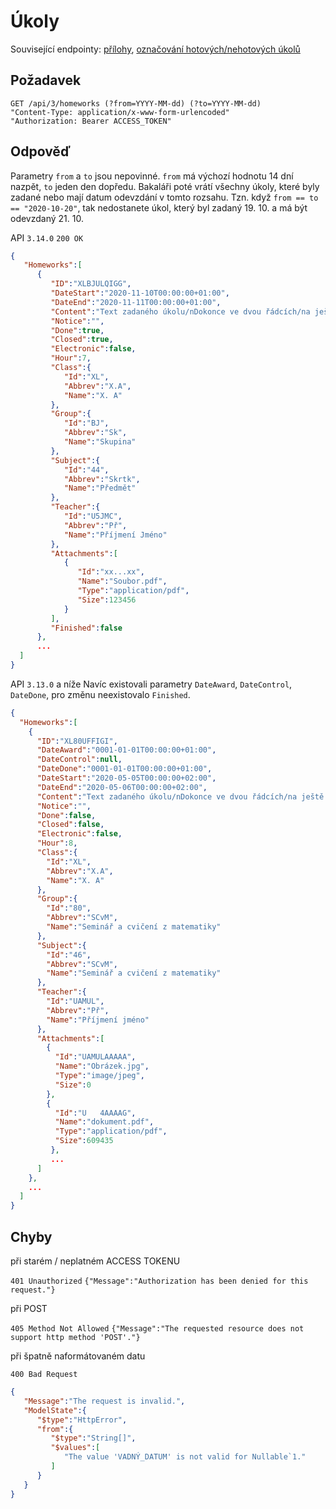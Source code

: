 # Úkoly

Související endpointy: [přílohy](attachment.md), [označování hotových/nehotových úkolů](student-done.md)

## Požadavek
```
GET /api/3/homeworks (?from=YYYY-MM-dd) (?to=YYYY-MM-dd)
"Content-Type: application/x-www-form-urlencoded"
"Authorization: Bearer ACCESS_TOKEN"
```

## Odpověď

Parametry `from` a `to` jsou nepovinné. `from` má výchozí hodnotu 14 dní nazpět, `to` jeden den dopředu. Bakaláři poté vrátí všechny úkoly, které byly zadané nebo mají datum odevzdání v tomto rozsahu. Tzn. když `from == to == "2020-10-20"`, tak nedostanete úkol, který byl zadaný 19. 10. a má být odevzdaný 21. 10.

API ```3.14.0```
```200 OK```

```json
{
   "Homeworks":[
      {
         "ID":"XLBJULQIGG",
         "DateStart":"2020-11-10T00:00:00+01:00",
         "DateEnd":"2020-11-11T00:00:00+01:00",
         "Content":"Text zadaného úkolu/nDokonce ve dvou řádcích/na ještě k tomu s odkazem https://github.com/bakalari-api/bakalari-api-v3",
         "Notice":"",
         "Done":true,
         "Closed":true,
         "Electronic":false,
         "Hour":7,
         "Class":{
            "Id":"XL",
            "Abbrev":"X.A",
            "Name":"X. A"
         },
         "Group":{
            "Id":"BJ",
            "Abbrev":"Sk",
            "Name":"Skupina"
         },
         "Subject":{
            "Id":"44",
            "Abbrev":"Skrtk",
            "Name":"Předmět"
         },
         "Teacher":{
            "Id":"U5JMC",
            "Abbrev":"Př",
            "Name":"Příjmení Jméno"
         },
         "Attachments":[
            {
               "Id":"xx...xx",
               "Name":"Soubor.pdf",
               "Type":"application/pdf",
               "Size":123456
            }
         ],
         "Finished":false
      },
      ...
  ]
}  
```

API ```3.13.0``` a níže
Navíc existovali parametry ```DateAward```, ```DateControl```, ```DateDone```, pro změnu neexistovalo ```Finished```.

``` json
{
  "Homeworks":[
	{
      "ID":"XL80UFFIGI",
      "DateAward":"0001-01-01T00:00:00+01:00",
      "DateControl":null,
      "DateDone":"0001-01-01T00:00:00+01:00",
      "DateStart":"2020-05-05T00:00:00+02:00",
      "DateEnd":"2020-05-06T00:00:00+02:00",
      "Content":"Text zadaného úkolu/nDokonce ve dvou řádcích/na ještě k tomu s odkazem https://github.com/bakalari-api/bakalari-api-v3",
      "Notice":"",
      "Done":false,
      "Closed":false,
      "Electronic":false,
      "Hour":8,
      "Class":{
        "Id":"XL",
        "Abbrev":"X.A",
        "Name":"X. A"
      },
      "Group":{
        "Id":"80",
        "Abbrev":"SCvM",
        "Name":"Seminář a cvičení z matematiky"
      },
      "Subject":{
        "Id":"46",
        "Abbrev":"SCvM",
        "Name":"Seminář a cvičení z matematiky"
      },
      "Teacher":{
        "Id":"UAMUL",
        "Abbrev":"Př",
        "Name":"Příjmení jméno"
      },
      "Attachments":[
		{
          "Id":"UAMULAAAAA",
          "Name":"Obrázek.jpg",
          "Type":"image/jpeg",
          "Size":0
        },
		{
          "Id":"U   4AAAAG",
          "Name":"dokument.pdf",
          "Type":"application/pdf",
          "Size":609435
         },
		 ...
      ]
    },
	...
  ]
}
```



## Chyby

při starém / neplatném ACCESS TOKENU

```401 Unauthorized```
```{"Message":"Authorization has been denied for this request."}```

při POST

```405 Method Not Allowed```
```{"Message":"The requested resource does not support http method 'POST'."} ```

při špatně naformátovaném datu

```400 Bad Request```
``` json
{
   "Message":"The request is invalid.",
   "ModelState":{
      "$type":"HttpError",
      "from":{
         "$type":"String[]",
         "$values":[
            "The value 'VADNÝ_DATUM' is not valid for Nullable`1."
         ]
      }
   }
}
```


